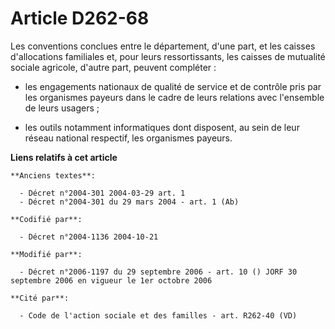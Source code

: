 # Article D262-68

Les conventions conclues entre le département, d'une part, et les caisses d'allocations familiales et, pour leurs
ressortissants, les caisses de mutualité sociale agricole, d'autre part, peuvent compléter :

- les engagements nationaux de qualité de service et de contrôle pris par les organismes payeurs dans le cadre de leurs
relations avec l'ensemble de leurs usagers ;

- les outils notamment informatiques dont disposent, au sein de leur réseau national respectif, les organismes payeurs.

**Liens relatifs à cet article**

	**Anciens textes**:

	  - Décret n°2004-301 2004-03-29 art. 1
	  - Décret n°2004-301 du 29 mars 2004 - art. 1 (Ab)

	**Codifié par**:

	  - Décret n°2004-1136 2004-10-21

	**Modifié par**:

	  - Décret n°2006-1197 du 29 septembre 2006 - art. 10 () JORF 30 septembre 2006 en vigueur le 1er octobre 2006

	**Cité par**:

	  - Code de l'action sociale et des familles - art. R262-40 (VD)
